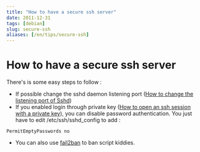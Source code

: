 ```yaml
---
title: "How to have a secure ssh server"
date: 2011-12-31
tags: [debian]
slug: secure-ssh
aliases: [/en/tips/secure-ssh]
---
```

# How to have a secure ssh server

There's is some easy steps to follow :

*	If possible change the sshd daemon listening port ([How to change the listening port of Sshd](/blog/sshd-change-port))
*	If you enabled login through private key ([How to open an ssh session with a private key](/blog/ssh-connect-private-key)), you can disable password authentication. You just have to edit /etc/ssh/sshd_config to add :

```
PermitEmptyPasswords no
```

*	You can also use [fail2ban](http://www.fail2ban.org/wiki/index.php/Main_Page) to ban script kiddies.


